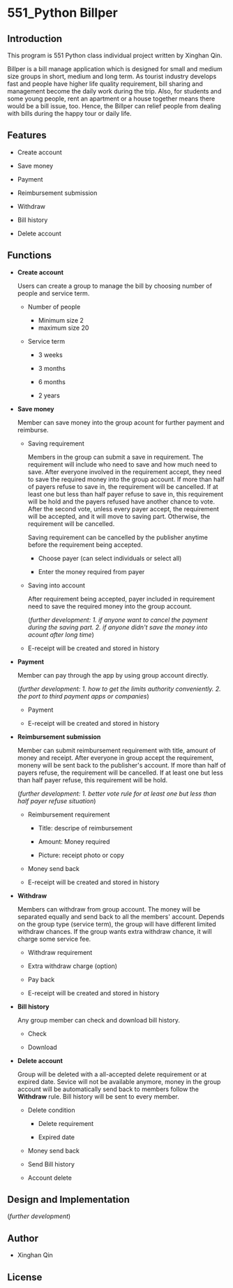 # 551_Python Billper

## Introduction

This program is 551 Python class individual project written by Xinghan Qin.

Billper is a bill manage application which is designed for small and medium size groups in short, medium and long term. As tourist industry develops fast and people have higher life quality requirement, bill sharing and management become the daily work during the trip. Also, for students and some young people, rent an apartment or a house together means there would be a bill issue, too. Hence, the Billper can relief people from dealing with bills during the happy tour or daily life. 

## Features

* Create account

* Save money

* Payment

* Reimbursement submission

* Withdraw

* Bill history

* Delete account

## Functions

* **Create account**
  
  Users can create a group to manage the bill by choosing number of people and service term.

  * Number of people
  
    * Minimum size 2
    * maximum size 20

  * Service term
  
    * 3 weeks
    
    * 3 months
    
    * 6 months
    
    * 2 years

* **Save money**

  Member can save money into the group acount for further payment and reimburse.

  * Saving requirement
  
    Members in the group can submit a save in requirement. The requirement will include who need to save and how much need to save. After everyone involved in the requirement accept, they need to save the required money into the group account. If more than half of payers refuse to save in, the requirement will be cancelled. If at least one but less than half payer refuse to save in, this requirement will be hold and the payers refused have another chance to vote. After the second vote, unless every payer accept, the requirement will be accepted, and it will move to saving part. Otherwise, the requirement will be cancelled.
    
    Saving requirement can be cancelled by the publisher anytime before the requirement being accepted.
    
      * Choose payer (can select individuals or select all)
      
      * Enter the money required from payer
  
  * Saving into account
  
    After requirement being accepted, payer included in requirement need to save the required money into the group account. 
    
    (*further development: 1. if anyone want to cancel the payment during the saving part. 2. if anyone didn't save the money into acount after long time*)
    
  * E-receipt will be created and stored in history

* **Payment**

  Member can pay through the app by using group account directly.
  
  (*further development: 1. how to get the limits authority conveniently. 2. the port to third payment apps or companies*)
  
    * Payment
    
    * E-receipt will be created and stored in history

* **Reimbursement submission**

  Member can submit reimbursement requirement with title, amount of money and receipt. After everyone in group accept the requirement, moneny will be sent back to the publisher's account. If more than half of payers refuse, the requirement will be cancelled. If at least one but less than half payer refuse, this requirement will be hold.
  
  (*further development: 1. better vote rule for at least one but less than half payer refuse situation*)
  
    * Reimbursement requirement
    
      * Title: descripe of reimbursement

      * Amount: Money required

      * Picture: receipt photo or copy
    
    * Money send back
    
    * E-receipt will be created and stored in history

* **Withdraw**

  Members can withdraw from group account. The money will be separated equally and send back to all the members' account. Depends on the group type (service term), the group will have different limited withdraw chances. If the group wants extra withdraw chance, it will charge some service fee.
  
    * Withdraw requirement
    
    * Extra withdraw charge (option)
    
    * Pay back
    
    * E-receipt will be created and stored in history
    
* **Bill history**

  Any group member can check and download bill history.
  
  * Check
  
  * Download

* **Delete account**

  Group will be deleted with a all-accepted delete requirement or at expired date. Sevice will not be available anymore, money in the group account will be automatically send back to members follow the **Withdraw** rule. Bill history will be sent to every member.
  
  * Delete condition
  
    * Delete requirement 

    * Expired date

  * Money send back
  
  * Send Bill history 
  
  * Account delete

## Design and Implementation

(*further development*)

## Author

* Xinghan Qin

## License
